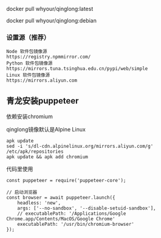 docker pull whyour/qinglong:latest

docker pull whyour/qinglong:debian

### 设置源（推荐）
```
Node 软件包镜像源
https://registry.npmmirror.com/
Python 软件包镜像源
https://mirrors.tuna.tsinghua.edu.cn/pypi/web/simple
Linux 软件包镜像源
https://mirrors.aliyun.com
```

## 青龙安装puppeteer

依赖安装chromium

qinglong镜像默认是Alpine Linux 

```
apk update
sed -i 's/dl-cdn.alpinelinux.org/mirrors.aliyun.com/g' /etc/apk/repositories
apk update && apk add chromium
```

代码里使用 
```
const puppeteer = require('puppeteer-core');
```

```
// 启动浏览器
const browser = await puppeteer.launch({
	headless: 'new',
	args: ['--no-sandbox', '--disable-setuid-sandbox'],
	// executablePath: '/Applications/Google Chrome.app/Contents/MacOS/Google Chrome'
	executablePath: '/usr/bin/chromium-browser'
});
```

